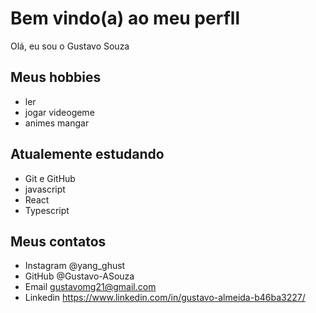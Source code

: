 # Bem vindo(a) ao meu perfll

Olá, eu sou o Gustavo Souza

## Meus hobbies

- ler
- jogar videogeme
- animes mangar

## Atualemente estudando 

- Git e GitHub
- javascript
- React
- Typescript

## Meus contatos

- Instagram @yang_ghust
- GitHub @Gustavo-ASouza
- Email gustavomg21@gmail.com
- Linkedin https://www.linkedin.com/in/gustavo-almeida-b46ba3227/
